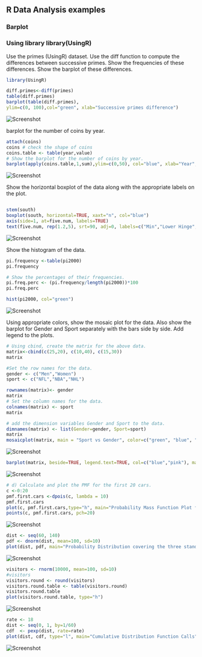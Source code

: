 
## R Data Analysis examples



### Barplot

### Using library library(UsingR)

Use the primes (UsingR) dataset. Use the diff function to compute the
differences between successive primes. Show the frequencies of these
differences. Show the barplot of these differences.
```R
library(UsingR)

diff.primes<-diff(primes)
table(diff.primes)
barplot(table(diff.primes),
ylim=c(0, 100),col="green", xlab="Successive primes difference")
```

![Screenshot](images/example3_part1.png)

barplot for the number of coins by year.
```R
attach(coins)
coins # check the shape of coins 
coins.table <- table(year,value)
# Show the barplot for the number of coins by year.
barplot(apply(coins.table,1,sum),ylim=c(0,50), col="blue", xlab="Year", ylab="Number of coins by year")
```
![Screenshot](images/example3_part2_d.png)

Show the horizontal boxplot of the data along with the appropriate labels
on the plot.
```R

stem(south)
boxplot(south, horizontal=TRUE, xaxt="n", col="blue")
axis(side=1, at=five.num, labels=TRUE)
text(five.num, rep(1.2,5), srt=90, adj=0, labels=c("Min","Lower Hinge","Median","Upper Hinge","Max")) 
```
![Screenshot](images/example3_part3_c.png)

Show the histogram of the data.
```R
pi.frequency <-table(pi2000)
pi.frequency

# Show the percentages of their frequencies.
pi.freq.perc <- (pi.frequency/length(pi2000))*100
pi.freq.perc

hist(pi2000, col="green")
```
![Screenshot](images/example3_part4_c.png)


Using appropriate colors, show the mosaic plot for the data. Also show
the barplot for Gender and Sport separately with the bars side by side. Add
legend to the plots.
```R
# Using cbind, create the matrix for the above data.
matrix<-cbind(c(25,20), c(10,40), c(15,30))
matrix

#Set the row names for the data.
gender <- c("Men","Women")
sport <- c("NFL","NBA","NHL")

rownames(matrix)<- gender
matrix
# Set the column names for the data.
colnames(matrix) <- sport
matrix

# add the dimension variables Gender and Sport to the data.
dimnames(matrix) <- list(Gender=gender, Sport=sport)
matrix
mosaicplot(matrix, main = "Sport vs Gender", color=c("green", "blue", "cyan")) # [3]

```
![Screenshot](images/example3_part5_h.png)

```R
barplot(matrix, beside=TRUE, legend.text=TRUE, col=c("blue","pink"), main= "Gender and Sport")
```
![Screenshot](images/example3_part5_h2.png)

```R
# d) Calculate and plot the PMF for the first 20 cars.
c <-0:20
pmf.first.cars <-dpois(c, lambda = 10)
pmf.first.cars
plot(c, pmf.first.cars,type="h", main="Probability Mass Function Plot first 20 cars")
points(c, pmf.first.cars, pch=20)
```

![Screenshot](images/example4_part3_d.png)


```R
dist <- seq(60, 140)
pdf <- dnorm(dist, mean=100, sd=10)
plot(dist, pdf, main="Probability Distribution covering the three standard Deviations", xlab="x",ylab="Probability", type="l", xlim=c(60,140))
```
![Screenshot](images/example4_part5_a.png)


```R
visitors <- rnorm(10000, mean=100, sd=10)
#visitors 
visitors.round <- round(visitors)
visitors.round.table <- table(visitors.round)
visitors.round.table
plot(visitors.round.table, type="h")
```
![Screenshot](images/example4_part5_f.png)

```R
rate <- 18
dist <- seq(0, 1, by=1/60)
cdf  <- pexp(dist, rate=rate)
plot(dist, cdf, type="l", main="Cumulative Distribution Function Calls", xlab="x")
```

![Screenshot](images/example4_part6_d.png)

